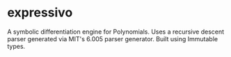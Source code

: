 # expressivo
A symbolic differentiation engine for Polynomials. Uses a recursive descent parser generated via MIT's 6.005 parser generator.
Built using Immutable types. 
